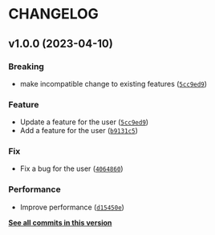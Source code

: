 # CHANGELOG

<!--next-version-placeholder-->

## v1.0.0 (2023-04-10)
### Breaking
* make incompatible change to existing features ([`5cc9ed9`](https://github.com/silverag-corgi/changelog-sample/commit/5cc9ed9a8a2deae4dd43ae62527f3919bf36316d))

### Feature
* Update a feature for the user ([`5cc9ed9`](https://github.com/silverag-corgi/changelog-sample/commit/5cc9ed9a8a2deae4dd43ae62527f3919bf36316d))
* Add a feature for the user ([`b9131c5`](https://github.com/silverag-corgi/changelog-sample/commit/b9131c5394cff65fa70dcd08ca79be543dc387e8))

### Fix
* Fix a bug for the user ([`4064860`](https://github.com/silverag-corgi/changelog-sample/commit/4064860c09bfa69170b6918d1801587b9b90adbd))

### Performance
* Improve performance ([`d15450e`](https://github.com/silverag-corgi/changelog-sample/commit/d15450e86043ad416cd536523e53c9bde6329b9e))

**[See all commits in this version](https://github.com/silverag-corgi/changelog-sample/compare/v0.0.0...v1.0.0)**
